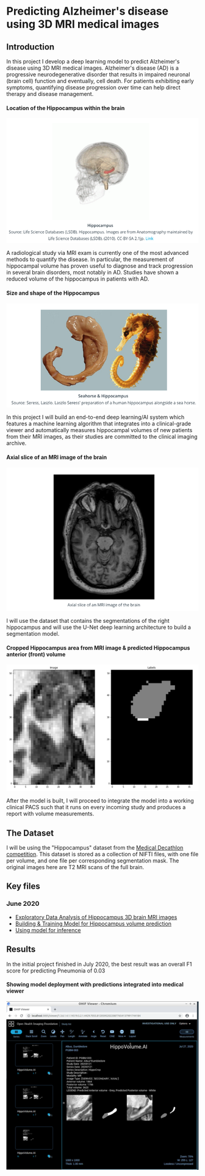 # Predicting Alzheimer's disease using 3D MRI medical images

## Introduction 
In this project I develop a deep learning model to predict Alzheimer's disease using 3D MRI medical images. Alzheimer's disease (AD) is a progressive neurodegenerative disorder that results in impaired neuronal (brain cell) function and eventually, cell death. For patients exhibiting early symptoms, quantifying disease progression over time can help direct therapy and disease management. 

#### Location of the Hippocampus within the brain
![title](img/hippo_location.png)

A radiological study via MRI exam is currently one of the most advanced methods to quantify the disease. In particular, the measurement of hippocampal volume has proven useful to diagnose and track progression in several brain disorders, most notably in AD. Studies have shown a reduced volume of the hippocampus in patients with AD.

#### Size and shape of the Hippocampus
![title](img/hippo_shape.png)

In this project I will build an end-to-end deep learning/AI system which features a machine learning algorithm that integrates into a clinical-grade viewer and automatically measures hippocampal volumes of new patients from their MRI images, as their studies are committed to the clinical imaging archive.

#### Axial slice of an MRI image of the brain
![title](img/brain_mri.png)

I will use the dataset that contains the segmentations of the right hippocampus and will use the U-Net deep learning architecture to build a segmentation model.

#### Cropped Hippocampus area from MRI image & predicted Hippocampus anterior (front) volume 
![title](img/hippo_mri_ant.png)

After the model is built, I will proceed to integrate the model into a working clinical PACS such that it runs on every incoming study and produces a report with volume measurements.

## The Dataset

I will be using the "Hippocampus" dataset from the [Medical Decathlon competition](http://medicaldecathlon.com). This dataset is stored as a collection of NIFTI files, with one file per volume, and one file per corresponding segmentation mask. The original images here are T2 MRI scans of the full brain. 

## Key files

### June 2020

- [Exploratory Data Analysis of Hippocampus 3D brain MRI images](https://github.com/pranath/predict_alzheimers/blob/master/eda.ipynb)
- [Building & Training Model for Hippocampus volume prediction](https://github.com/pranath/predict_alzheimers/blob/master/model/experiments/UNetExperiment.py)
- [Using model for inference](https://github.com/pranath/predict_alzheimers/blob/master/deployment/inference/UNetInferenceAgent.py)

## Results

In the initial project finished in July 2020, the best result was an overall F1 score for predicting Pneumonia of 0.03

#### Showing model deployment with predictions integrated into medical viewer
![title](img/report-ohif-viewer.png)
